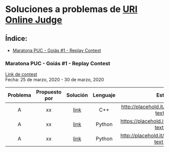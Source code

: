 # Soluciones a problemas de [URI Online Judge](urionlinejudge.com.br)

## Índice:
  * [Maratona PUC - Goiás #1 - Replay Contest](#maratona-puc---goi-s--1---replay-contest)
    
   
### Maratona PUC - Goiás #1 - Replay Contest  
[Link de contest](https://www.urionlinejudge.com.br/judge/es/contests/view/502)  
Fecha: 25 de marzo, 2020 - 30 de marzo, 2020

| Problema     | Propuesto por | Solución     | Lenguaje | Estado | Tiempo | CPU Complexity| Memory Complexity | Commentario|
|  :----:        |    :----:   |           :----:  |           :----:  |            :----:  |            :----:  |            :----:  |            :----:  |             :----:  | 
| A      | xx     | [link]()   | C++| http://placehold.it/150/ffffff/c5f015?text=AC | 0.00ms | O(N) | O(N^2) | -|
| A   | xx      | [link]()    | Python|https://placehold.it/150/ffffff/ff0000?text=WA | 0.00ms | O(N!) | O(N^3) | -|
| A   | xx      | [link]()    | Python|http://placehold.it/150/ffffff/1589F0?text=TLE| 0.00ms | O(N!) | O(N^3) | -|

